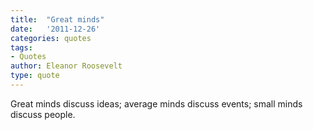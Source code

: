```yaml
---
title:  "Great minds"
date:   '2011-12-26'
categories: quotes
tags:
- Quotes
author: Eleanor Roosevelt
type: quote
---
```


Great minds discuss ideas; average minds discuss events; small minds discuss people.
